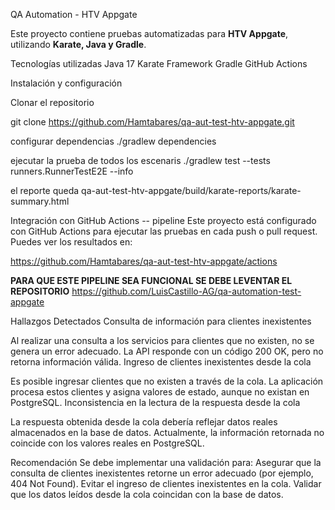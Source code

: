 QA Automation - HTV Appgate

Este proyecto contiene pruebas automatizadas para **HTV Appgate**, utilizando **Karate, Java y Gradle**.

 Tecnologías utilizadas
Java 17
Karate Framework
Gradle
GitHub Actions

 Instalación y configuración

Clonar el repositorio

git clone https://github.com/Hamtabares/qa-aut-test-htv-appgate.git

configurar dependencias
./gradlew dependencies

ejecutar la prueba de todos los escenaris
./gradlew test --tests runners.RunnerTestE2E --info

el reporte queda
qa-aut-test-htv-appgate/build/karate-reports/karate-summary.html

Integración con GitHub Actions -- pipeline
Este proyecto está configurado con GitHub Actions para ejecutar las pruebas en cada push o pull request. Puedes ver los resultados en:

https://github.com/Hamtabares/qa-aut-test-htv-appgate/actions

**PARA QUE ESTE PIPELINE SEA FUNCIONAL SE DEBE LEVENTAR EL REPOSITORIO**
https://github.com/LuisCastillo-AG/qa-automation-test-appgate


Hallazgos Detectados
Consulta de información para clientes inexistentes

Al realizar una consulta a los servicios para clientes que no existen, no se genera un error adecuado.
La API responde con un código 200 OK, pero no retorna información válida.
Ingreso de clientes inexistentes desde la cola

Es posible ingresar clientes que no existen a través de la cola.
La aplicación procesa estos clientes y asigna valores de estado, aunque no existan en PostgreSQL.
Inconsistencia en la lectura de la respuesta desde la cola

La respuesta obtenida desde la cola debería reflejar datos reales almacenados en la base de datos.
Actualmente, la información retornada no coincide con los valores reales en PostgreSQL.
 
Recomendación
Se debe implementar una validación para:
Asegurar que la consulta de clientes inexistentes retorne un error adecuado (por ejemplo, 404 Not Found).
 Evitar el ingreso de clientes inexistentes en la cola.
Validar que los datos leídos desde la cola coincidan con la base de datos.